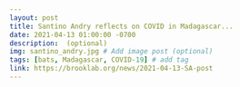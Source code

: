 ```yaml
---
layout: post
title: Santino Andry reflects on COVID in Madagascar...
date: 2021-04-13 01:00:00 -0700
description:  (optional)
img: santino_andry.jpg # Add image post (optional)
tags: [bats, Madagascar, COVID-19] # add tag
link: https://brooklab.org/news/2021-04-13-SA-post
---
```

